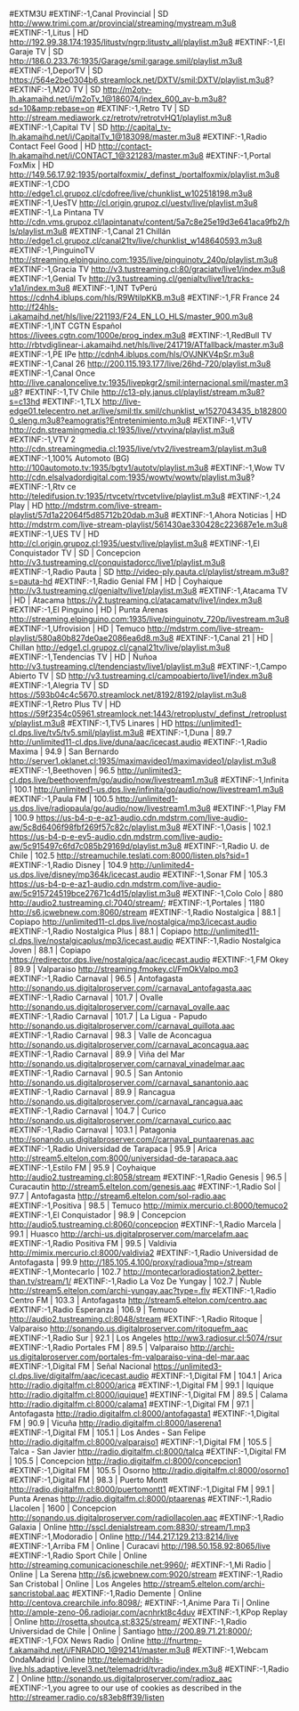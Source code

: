 #EXTM3U
#EXTINF:-1,Canal Provincial | SD
http://www.trimi.com.ar/provincial/streaming/mystream.m3u8
#EXTINF:-1,Litus | HD
http://192.99.38.174:1935/litustv/ngrp:litustv_all/playlist.m3u8
#EXTINF:-1,El Garaje TV | SD
http://186.0.233.76:1935/Garage/smil:garage.smil/playlist.m3u8
#EXTINF:-1,DeporTV | SD
https://564e2be0304b6.streamlock.net/DXTV/smil:DXTV/playlist.m3u8?
#EXTINF:-1,M2O TV | SD
http://m2otv-lh.akamaihd.net/i/m2oTv_1@186074/index_600_av-b.m3u8?sd=10&amp;rebase=on
#EXTINF:-1,Retro TV | SD
http://stream.mediawork.cz/retrotv/retrotvHQ1/playlist.m3u8
#EXTINF:-1,Capital TV | SD
http://capital_tv-lh.akamaihd.net/i/CapitalTv_1@183098/master.m3u8
#EXTINF:-1,Radio Contact Feel Good | HD
http://contact-lh.akamaihd.net/i/CONTACT_1@321283/master.m3u8
#EXTINF:-1,Portal FoxMix | HD
http://149.56.17.92:1935/portalfoxmix/_definst_/portalfoxmix/playlist.m3u8
#EXTINF:-1,CDO
http://edge1.cl.grupoz.cl/cdofree/live/chunklist_w102518198.m3u8
#EXTINF:-1,UesTV
http://cl.origin.grupoz.cl/uestv/live/playlist.m3u8
#EXTINF:-1,La Pintana TV
http://cdn.vms.grupoz.cl/lapintanatv/content/5a7c8e25e19d3e641aca9fb2/hls/playlist.m3u8
#EXTINF:-1,Canal 21 Chillán
http://edge1.cl.grupoz.cl/canal21tv/live/chunklist_w148640593.m3u8
#EXTINF:-1,PinguinoTV
http://streaming.elpinguino.com:1935/live/pinguinotv_240p/playlist.m3u8
#EXTINF:-1,Gracia TV
http://v3.tustreaming.cl:80/graciatv/live1/index.m3u8
#EXTINF:-1,Genial Tv
http://v3.tustreaming.cl/genialtv/live1/tracks-v1a1/index.m3u8
#EXTINF:-1,INT TvPerú
https://cdnh4.iblups.com/hls/R9WtilpKKB.m3u8
#EXTINF:-1,FR France 24
http://f24hls-i.akamaihd.net/hls/live/221193/F24_EN_LO_HLS/master_900.m3u8
#EXTINF:-1,INT CGTN Español
https://livees.cgtn.com/1000e/prog_index.m3u8
#EXTINF:-1,RedBull TV
http://rbtvdiglinear-i.akamaihd.net/hls/live/241719/ATfallback/master.m3u8
#EXTINF:-1,PE  IPe
http://cdnh4.iblups.com/hls/OVJNKV4pSr.m3u8
#EXTINF:-1,Canal 26
http://200.115.193.177/live/26hd-720/playlist.m3u8
#EXTINF:-1,Canal Once
http://live.canaloncelive.tv:1935/livepkgr2/smil:internacional.smil/master.m3u8?
#EXTINF:-1,TV Chile
http://c13-ply.janus.cl/playlist/stream.m3u8?s=c13hd
#EXTINF:-1,TLX
http://live-edge01.telecentro.net.ar/live/smil:tlx.smil/chunklist_w1527043435_b1828000_sleng.m3u8?eamogratis?Entretenimiento.m3u8
#EXTINF:-1,VTV
http://cdn.streamingmedia.cl:1935/live//vtvvina/playlist.m3u8
#EXTINF:-1,VTV 2
http://cdn.streamingmedia.cl:1935/live/vtv2/livestream3/playlist.m3u8
#EXTINF:-1,100% Automoto (BG)
http://100automoto.tv:1935/bgtv1/autotv/playlist.m3u8
#EXTINF:-1,Wow TV
http://cdn.elsalvadordigital.com:1935/wowtv/wowtv/playlist.m3u8?
#EXTINF:-1,Rtv ce
http://teledifusion.tv:1935/rtvcetv/rtvcetvlive/playlist.m3u8
#EXTINF:-1,24 Play | HD
http://mdstrm.com/live-stream-playlist/57d1a22064f5d85712b20dab.m3u8
#EXTINF:-1,Ahora Noticias | HD
http://mdstrm.com/live-stream-playlist/561430ae330428c223687e1e.m3u8
#EXTINF:-1,UES TV | HD
http://cl.origin.grupoz.cl:1935/uestv/live/playlist.m3u8
#EXTINF:-1,El Conquistador TV | SD | Concepcion
http://v3.tustreaming.cl/conquistadorcc/live1/playlist.m3u8
#EXTINF:-1,Radio Pauta | SD
http://video-ply.pauta.cl/playlist/stream.m3u8?s=pauta-hd
#EXTINF:-1,Radio Genial FM | HD | Coyhaique
http://v3.tustreaming.cl/genialtv/live1/playlist.m3u8
#EXTINF:-1,Atacama TV | HD | Atacama
https://v2.tustreaming.cl/atacamatv/live1/index.m3u8
#EXTINF:-1,El Pinguino | HD | Punta Arenas
http://streaming.elpinguino.com:1935/live/pinguinotv_720p/livestream.m3u8
#EXTINF:-1,Ufrovision | HD | Temuco
http://mdstrm.com/live-stream-playlist/580a80b827de0ae2086ea6d8.m3u8
#EXTINF:-1,Canal 21 | HD | Chillan
http://edge1.cl.grupoz.cl/canal21tv/live/playlist.m3u8
#EXTINF:-1,Tendencias TV | HD | Ñuñoa
http://v3.tustreaming.cl/tendenciastv/live1/playlist.m3u8
#EXTINF:-1,Campo Abierto TV | SD
http://v3.tustreaming.cl/campoabierto/live1/index.m3u8
#EXTINF:-1,Alegria TV | SD
https://593b04c4c5670.streamlock.net/8192/8192/playlist.m3u8
#EXTINF:-1,Retro Plus TV | HD
https://59f2354c05961.streamlock.net:1443/retroplustv/_definst_/retroplustv/playlist.m3u8
#EXTINF:-1,TV5 Linares | HD
https://unlimited1-cl.dps.live/tv5/tv5.smil/playlist.m3u8
#EXTINF:-1,Duna | 89.7
http://unlimited11-cl.dps.live/duna/aac/icecast.audio
#EXTINF:-1,Radio Maxima | 94.9 | San Bernardo
http://server1.oklanet.cl:1935/maximavideo1/maximavideo1/playlist.m3u8
#EXTINF:-1,Beethoven | 96.5
http://unlimited3-cl.dps.live/beethovenfm/go/audio/now/livestream1.m3u8
#EXTINF:-1,Infinita | 100.1
http://unlimited1-us.dps.live/infinita/go/audio/now/livestream1.m3u8
#EXTINF:-1,Paula FM | 100.5
http://unlimited1-us.dps.live/radiopaula/go/audio/now/livestream1.m3u8
#EXTINF:-1,Play FM | 100.9
https://us-b4-p-e-az1-audio.cdn.mdstrm.com/live-audio-aw/5c8d6406f98fbf269f57c82c/playlist.m3u8
#EXTINF:-1,Oasis | 102.1
https://us-b4-p-e-ev5-audio.cdn.mdstrm.com/live-audio-aw/5c915497c6fd7c085b29169d/playlist.m3u8
#EXTINF:-1,Radio U. de Chile | 102.5
http://streamuchile.teslati.com:8000/listen.pls?sid=1
#EXTINF:-1,Radio Disney | 104.9
http://unlimited4-us.dps.live/disney/mp364k/icecast.audio
#EXTINF:-1,Sonar FM | 105.3
https://us-b4-p-e-az1-audio.cdn.mdstrm.com/live-audio-aw/5c915724519bce27671c4d15/playlist.m3u8
#EXTINF:-1,Colo Colo | 880
http://audio2.tustreaming.cl:7040/stream/;
#EXTINF:-1,Portales | 1180
http://s6.jcwebnew.com:8060/stream
#EXTINF:-1,Radio Nostalgica | 88.1 | Copiapo
http://unlimited11-cl.dps.live/nostalgica/mp3/icecast.audio
#EXTINF:-1,Radio Nostalgica Plus | 88.1 | Copiapo
http://unlimited11-cl.dps.live/nostalgicaplus/mp3/icecast.audio
#EXTINF:-1,Radio Nostalgica Joven | 88.1 | Copiapo
https://redirector.dps.live/nostalgica/aac/icecast.audio
#EXTINF:-1,FM Okey | 89.9 | Valparaiso
http://streaming.fmokey.cl/FmOkValpo.mp3
#EXTINF:-1,Radio Carnaval | 96.5 | Antofagasta
http://sonando.us.digitalproserver.com//carnaval_antofagasta.aac
#EXTINF:-1,Radio Carnaval | 101.7 | Ovalle
http://sonando.us.digitalproserver.com//carnaval_ovalle.aac
#EXTINF:-1,Radio Carnaval | 101.7 | La Ligua - Papudo
http://sonando.us.digitalproserver.com//carnaval_quillota.aac
#EXTINF:-1,Radio Carnaval | 98.3 | Valle de Aconcagua
http://sonando.us.digitalproserver.com//carnaval_aconcagua.aac
#EXTINF:-1,Radio Carnaval | 89.9 | Viña del Mar
http://sonando.us.digitalproserver.com/carnaval_vinadelmar.aac
#EXTINF:-1,Radio Carnaval | 90.5 | San Antonio
http://sonando.us.digitalproserver.com//carnaval_sanantonio.aac
#EXTINF:-1,Radio Carnaval | 89.9 | Rancagua
http://sonando.us.digitalproserver.com//carnaval_rancagua.aac
#EXTINF:-1,Radio Carnaval | 104.7 | Curico
http://sonando.us.digitalproserver.com//carnaval_curico.aac
#EXTINF:-1,Radio Carnaval | 103.1 | Patagonia
http://sonando.us.digitalproserver.com//carnaval_puntaarenas.aac
#EXTINF:-1,Radio Universidad de Tarapaca | 95.9 | Arica
http://stream5.eltelon.com:8000/universidad-de-tarapaca.aac
#EXTINF:-1,Estilo FM | 95.9 | Coyhaique
http://audio2.tustreaming.cl:8058/stream
#EXTINF:-1,Radio Genesis | 96.5 | Curacautin
http://stream5.eltelon.com/genesis.aac
#EXTINF:-1,Radio Sol | 97.7 | Antofagasta
http://stream6.eltelon.com/sol-radio.aac
#EXTINF:-1,Positiva | 98.5 | Temuco
http://mimix.mercurio.cl:8000/temuco2
#EXTINF:-1,El Conquistador | 98.9 | Concepcion
http://audio5.tustreaming.cl:8060/concepcion
#EXTINF:-1,Radio Marcela | 99.1 | Huasco
http://archi-us.digitalproserver.com/marcelafm.aac
#EXTINF:-1,Radio Positiva FM | 99.5 | Valdivia
http://mimix.mercurio.cl:8000/valdivia2
#EXTINF:-1,Radio Universidad de Antofagasta | 99.9
http://185.105.4.100/proxy/radioua?mp=/stream
#EXTINF:-1,Montecarlo | 102.7
http://montecarloradiostation2.better-than.tv/stream/1/
#EXTINF:-1,Radio La Voz De Yungay | 102.7 | Ñuble
http://stream5.eltelon.com/archi-yungay.aac?type=.flv
#EXTINF:-1,Radio Centro FM | 103.3 | Antofagasta
http://stream5.eltelon.com/centro.aac
#EXTINF:-1,Radio Esperanza | 106.9 | Temuco
http://audio2.tustreaming.cl:8048/stream
#EXTINF:-1,Radio Ritoque | Valparaiso
http://sonando.us.digitalproserver.com/ritoquefm_aac
#EXTINF:-1,Radio Sur | 92.1 | Los Angeles
http://ww3.radiosur.cl:5074/rsur
#EXTINF:-1,Radio Portales FM | 89.5 | Valparaiso
http://archi-us.digitalproserver.com/portales-fm-valparaiso-vina-del-mar.aac
#EXTINF:-1,Digital FM | Señal Nacional
https://unlimited3-cl.dps.live/digitalfm/aac/icecast.audio
#EXTINF:-1,Digital FM | 104.1 | Arica
http://radio.digitalfm.cl:8000/arica
#EXTINF:-1,Digital FM | 99.1 | Iquique
http://radio.digitalfm.cl:8000/iquique1
#EXTINF:-1,Digital FM | 89.5 | Calama
http://radio.digitalfm.cl:8000/calama1
#EXTINF:-1,Digital FM | 97.1 | Antofagasta
http://radio.digitalfm.cl:8000/antofagasta1
#EXTINF:-1,Digital FM | 90.9 | Vicuña
http://radio.digitalfm.cl:8000/laserena1
#EXTINF:-1,Digital FM | 105.1 | Los Andes - San Felipe
http://radio.digitalfm.cl:8000/valparaiso1
#EXTINF:-1,Digital FM | 105.5 | Talca - San Javier
http://radio.digitalfm.cl:8000/talca
#EXTINF:-1,Digital FM | 105.5 | Concepcion
http://radio.digitalfm.cl:8000/concepcion1
#EXTINF:-1,Digital FM | 105.5 | Osorno
http://radio.digitalfm.cl:8000/osorno1
#EXTINF:-1,Digital FM | 98.3 | Puerto Montt
http://radio.digitalfm.cl:8000/puertomontt1
#EXTINF:-1,Digital FM | 99.1 | Punta Arenas
http://radio.digitalfm.cl:8000/ptaarenas
#EXTINF:-1,Radio Llacolen | 1600 | Concepcion
http://sonando.us.digitalproserver.com/radiollacolen.aac
#EXTINF:-1,Radio Galaxia | Online
http://sscl.denialstream.com:8830/;stream/1.mp3
#EXTINF:-1,Modoradio | Online
http://144.217.129.213:8214/live
#EXTINF:-1,Arriba FM | Online | Curacavi
http://198.50.158.92:8065/live
#EXTINF:-1,Radio Sport Chile | Online
http://streaming.comunicacioneschile.net:9960/;
#EXTINF:-1,Mi Radio | Online | La Serena
http://s6.jcwebnew.com:9020/stream
#EXTINF:-1,Radio San Cristobal | Online | Los Angeles
http://stream5.eltelon.com/archi-sancristobal.aac
#EXTINF:-1,Radio Demente | Online
http://centova.crearchile.info:8098/;
#EXTINF:-1,Anime Para Ti | Online
http://ample-zeno-06.radiojar.com/acnhrkt8c4duv
#EXTINF:-1,KPop Replay | Online
http://rosetta.shoutca.st:8325/stream/
#EXTINF:-1,Radio Universidad de Chile | Online | Santiago
http://200.89.71.21:8000/;
#EXTINF:-1,FOX News Radio | Online
http://fnurtmp-f.akamaihd.net/i/FNRADIO_1@92141/master.m3u8
#EXTINF:-1,Webcam OndaMadrid | Online
http://telemadridhls-live.hls.adaptive.level3.net/telemadrid/tvradio/index.m3u8
#EXTINF:-1,Radio Z | Online
http://sonando.us.digitalproserver.com/radioz_aac
#EXTINF:-1,you agree to our use of cookies as described in the
http://streamer.radio.co/s83eb8ff39/listen
